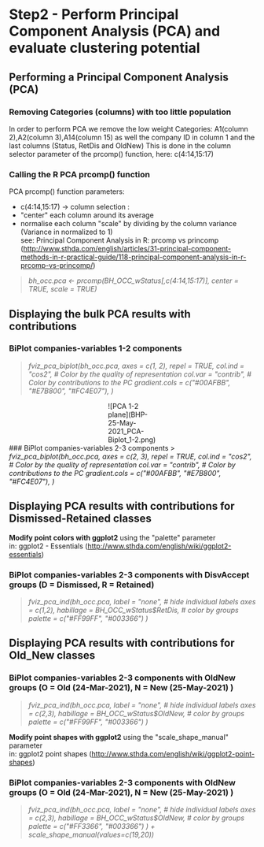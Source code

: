 # Step2 - Perform Principal Component Analysis (PCA) and evaluate clustering potential
## Performing a Principal Component Analysis (PCA)

### Removing Categories (columns) with too little population

In order to perform PCA we remove the low weight Categories: A1(column 2),A2(column 3),A14(column 15)
as well the company ID in column 1 and the last columns (Status, RetDis and OldNew)
This is done in the column selector parameter of the prcomp() function, here: c(4:14,15:17)

### Calling the R PCA prcomp() function

PCA prcomp() function parameters: 
- c(4:14,15:17) -> column selection : 
- "center" each column around its average
- normalise each column "scale" by dividing by the column variance (Variance in normalized to 1)
<br>see: Principal Component Analysis in R: prcomp vs princomp (http://www.sthda.com/english/articles/31-principal-component-methods-in-r-practical-guide/118-principal-component-analysis-in-r-prcomp-vs-princomp/)

> <em>bh_occ.pca <- prcomp(BH_OCC_wStatus[,c(4:14,15:17)], center = TRUE, scale = TRUE)</em>				

## Displaying the bulk PCA results with contributions

### BiPlot companies-variables 1-2 components
> <em>fviz_pca_biplot(bh_occ.pca, axes = c(1, 2), repel = TRUE,
             col.ind = "cos2", # Color by the quality of representation
            col.var = "contrib", # Color by contributions to the PC
             gradient.cols = c("#00AFBB", "#E7B800", "#FC4E07"),
                )</em>
 <div style="width:20%; margin: auto;"> 
 ![PCA 1-2 plane](BHP-25-May-2021_PCA-Biplot_1-2.png)
 </div>
### BiPlot companies-variables 2-3 components
> <em>fviz_pca_biplot(bh_occ.pca, axes = c(2, 3), repel = TRUE,
             col.ind = "cos2", # Color by the quality of representation
            col.var = "contrib", # Color by contributions to the PC
             gradient.cols = c("#00AFBB", "#E7B800", "#FC4E07"),
                )</em>

## Displaying PCA results with contributions for Dismissed-Retained classes

<strong>Modify point colors with ggplot2</strong> using the "palette" parameter<br>	
in: ggplot2 - Essentials (http://www.sthda.com/english/wiki/ggplot2-essentials)

### BiPlot companies-variables 2-3 components with DisvAccept groups (D = Dismissed, R = Retained)
> <em>fviz_pca_ind(bh_occ.pca,
             label = "none", # hide individual labels
 	     axes = c(1,2),
             habillage = BH_OCC_wStatus$RetDis, # color by groups
             palette = c("#FF99FF", "#003366")
)</em>

## Displaying PCA results with contributions for Old_New classes

### BiPlot companies-variables 2-3 components with OldNew groups (O = Old (24-Mar-2021), N = New (25-May-2021) )
> <em>fviz_pca_ind(bh_occ.pca,
             label = "none", # hide individual labels
 	     axes = c(2,3),
             habillage = BH_OCC_wStatus$OldNew, # color by groups
             palette = c("#FF99FF", "#003366")
)</em>

<strong>Modify point shapes with ggplot2</strong> using the "scale_shape_manual" parameter <br>	
in: ggplot2 point shapes (http://www.sthda.com/english/wiki/ggplot2-point-shapes)

### BiPlot companies-variables 2-3 components with OldNew groups (O = Old (24-Mar-2021), N = New (25-May-2021) )
> <em>fviz_pca_ind(bh_occ.pca,
             label = "none", # hide individual labels
 	     axes = c(2,3),
             habillage = BH_OCC_wStatus$OldNew, # color by groups
             palette = c("#FF3366", "#003366")
) + scale_shape_manual(values=c(19,20))</em>
